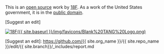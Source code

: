 This is an [open source] work by [18F]. As a work of the United States government,
it is in the [public domain][license].

[Suggest an edit]

[![18F]({{ site.baseurl }}/img/favicons/Blank%20TANG%20Logo.png)][18F]


[18F]: https://18f.gsa.gov
[open source]: https://github.com/18F/federalist-landing-page-template
[license]: https://github.com/18F/federalist-landing-page-template/blob/master/LICENSE
[Suggest an edit]: https://github.com/{{ site.org_name }}/{{ site.repo_name }}/edit/{{ site.branch}}/_includes/report.md

